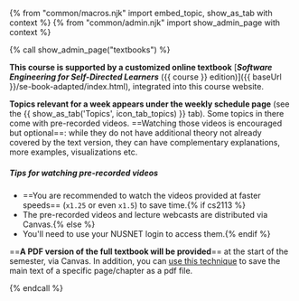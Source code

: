 {% from "common/macros.njk" import embed_topic, show_as_tab with context %}
{% from "common/admin.njk" import show_admin_page with context %}

{% call show_admin_page("textbooks") %}
<div id="main">

**This course is supported by a customized online textbook** [**_Software Engineering for Self-Directed Learners_** ({{ course }} edition)]({{ baseUrl }}/se-book-adapted/index.html), integrated into this course website.

**Topics relevant for a week appears under the weekly schedule page** (see the <span class="text-primary">{{ show_as_tab('Topics', icon_tab_topics) }}</span> tab). Some topics in there come with pre-recorded videos. ==Watching those videos is encouraged but optional==: while they do not have additional theory not already covered by the text version, they can have complementary explanations, more examples, visualizations etc.
</div>

<div id="tip-about-lecture-videos" class="indented">

<box type="tip" seamless>

##### Tips for watching pre-recorded videos

* ==You are recommended to watch the videos provided at faster speeds== (`x1.25` or even `x1.5`) to save time.{% if cs2113 %}
* The pre-recorded videos and lecture webcasts are distributed via Canvas.{% else %}
* You'll need to use your NUSNET login to access them.{% endif %}
</box>
</div>

==**A PDF version of the full textbook will be provided**== at the start of the semester, via Canvas. In addition, you can [use this technique](https://se-education.org/guides/tutorials/savingPdf.html) to save the main text of a specific page/chapter as a pdf file.

</div>

{% endcall %}
